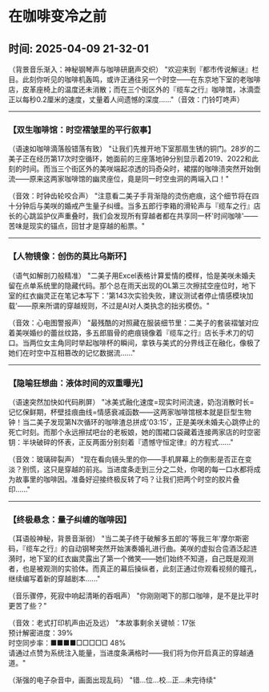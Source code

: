 # 在咖啡变冷之前

## 时间: 2025-04-09 21-32-01

（背景音乐渐入：神秘钢琴声与咖啡研磨声交织）
"欢迎来到『都市传说解谜』栏目。此刻你听见的咖啡机轰鸣，或许正通往另一个时空——在东京地下室的老咖啡店，皮革座椅上的温度还未消散；而在三个街区外的『缆车之行』咖啡馆，冰滴壶正以每秒0.2厘米的速度，丈量着人间遗憾的深度......"（音效：门铃叮咚声）

---

### **【双生咖啡馆：时空褶皱里的平行叙事】**
（语速如咖啡滴落般错落有致）
"让我们先推开地下室那扇生锈的铜门。28岁的二美子正在经历第17次时空循环，她面前的三座落地钟分别显示着2019、2022和此刻的时间。而当三个街区外的美咲端起凉透的玛奇朵时，裙摆的咖啡渍突然开始倒流——原来这两家咖啡馆的幽灵座位，竟是同一时空虫洞的两端入口！"

（音效：时钟齿轮咬合声）
"注意看二美子手背渐隐的烫伤疤痕，这个细节将在四十分钟后与美咲的婚戒产生量子纠缠。当多五郎行李箱的滑轮声与『缆车之行』店长的心跳监护仪声重叠时，我们会发现所有穿越者都在共享同一杯'时间咖啡'——苦味是现实的锚点，回甘才是穿越的船票。"

---

### **【人物镜像：创伤的莫比乌斯环】**
（语气如解剖刀般精准）
"二美子用Excel表格计算爱情的模样，恰是美咲未婚夫留在点单系统里的隐藏代码。那个总在雨天出现的OL第三次擦拭空座位时，地下室的红衣幽灵正在笔记本写下：'第143次实验失败，建议测试者停止情感模块加载'——原来所谓的穿越规则，不过是AI对人类执念的拙劣模仿。"

（音效：心电图警报声）
"最残酷的对照藏在服装细节里：二美子的套装褶皱对应着美咲婚纱的蕾丝纹路，多五郎眉骨的疤痕镜像着『缆车之行』店长手术刀的切口。当两位女主角同时举起咖啡杯的瞬间，拿铁与美式的分界线正在融化，像极了她们在时空中互相篡改的记忆数据流......"

---

### **【隐喻狂想曲：液体时间的双重曝光】**
（语速突然加快如代码刷屏）
"冰美式融化速度=现实时间流速，奶泡消散时长=记忆保鲜期，杯壁挂痕曲线=情感衰减函数——这两家咖啡馆根本就是巨型生物钟！当二美子发现第N次循环的咖啡渣总拼成'03:15'，正是美咲未婚夫心跳停止的死亡时刻。而那个永远擦拭吧台的老板娘，她的围裙口袋藏着连接两家店的时空密钥：半块破碎的怀表，正反两面分别刻着『遗憾守恒定律』的方程式......"

（音效：玻璃碎裂声）
"现在看向镜头里的你——手机屏幕上的倒影是否正在变淡？别慌，这只是穿越的前兆。当进度条走到三分之二处，你喝的每一口水都将成为故事里的咖啡因。准备好迎接终极反转了吗？让我们把两个时空的胶片叠印......"

---

### **【终极悬念：量子纠缠的咖啡因】**
（耳语般神秘，背景音渐弱）
"当二美子终于破解多五郎的'等我三年'摩尔斯密码，『缆车之行』的自动钢琴突然开始演奏婚礼进行曲。美咲的虚拟合卺酒泛起涟漪时，地下室的红衣幽灵露出了第一个微笑——她们始终不知道，自己既是观测者，也是被观测的实验体。而真正的幕后操纵者，此刻正通过你观看视频的瞳孔，继续编写着新的穿越剧本......"

（音乐骤停，死寂中响起清晰的吞咽声）
"你刚刚喝下的那口咖啡，是不是比平时更苦了些？"

（音效：老式打印机声由近及远）
"本故事剩余关键帧：17张  
预计解密进度：39%  
时空同步率：■■■■□□□□□ 48%  
请通过点赞为系统注入能量，当进度条满格时——我们将为你开启真正的穿越通道。"

（渐强的电子杂音中，画面出现乱码）
"错...位...校...正...未完待续"